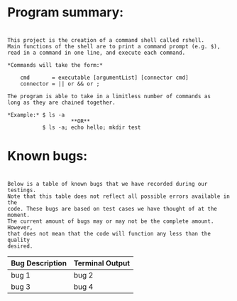 # <h1> **Program summary:** <h1>
	
	This project is the creation of a command shell called rshell. 
	Main functions of the shell are to print a command prompt (e.g. $), 
	read in a command in one line, and execute each command. 

	*Commands will take the form:*

		cmd       = executable [argumentList] [connector cmd]
		connector = || or && or ;

	The program is able to take in a limitless number of commands as
	long as they are chained together. 

	*Example:* $ ls -a
						**OR**
			   $ ls -a; echo hello; mkdir test

# <h1> **Known bugs:** <h1>

	Below is a table of known bugs that we have recorded during our testings. 
	Note that this table does not reflect all possible errors available in the 
	code. These bugs are based on test cases we have thought of at the moment. 
	The current amount of bugs may or may not be the complete amount. However, 
	that does not mean that the code will function any less than the quality 
	desired. 

Bug Description | Terminal Output
--------------- | ---------------
bug 1 | bug 2
bug 3 | bug 4

